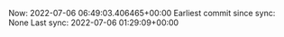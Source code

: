 Now: 2022-07-06 06:49:03.406465+00:00 Earliest commit since sync: None Last sync: 2022-07-06 01:29:09+00:00
